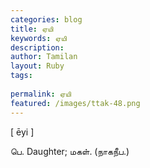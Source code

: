 ```yaml
---
categories: blog
title: ஏயி
keywords: ஏயி
description: 
author: Tamilan
layout: Ruby
tags: 
 
permalink: ஏயி
featured: /images/ttak-48.png
---
```

  
[ ēyi ]  
  
பெ. Daughter; மகள். (நாகநீப.)